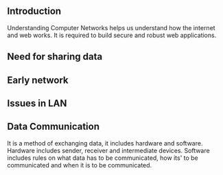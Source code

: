 ## Introduction 

Understanding Computer Networks helps us understand how the internet and web works. It is required to build secure and
robust web applications.

## Need for sharing data

## Early network

## Issues in LAN

## Data Communication

It is a method of exchanging data, it includes hardware and software. Hardware includes sender, receiver and 
intermediate devices. Software includes rules on what data has to be communicated, how its' to be communicated 
and when it is to be communicated.